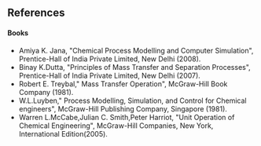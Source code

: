 ## References
#### Books
- Amiya K. Jana, "Chemical Process Modelling and Computer Simulation", Prentice-Hall of India Private Limited, New Delhi (2008).
- Binay K.Dutta, "Principles of Mass Transfer and Separation Processes", Prentice-Hall of India Private Limited, New Delhi (2007).
- Robert E. Treybal," Mass Transfer Operation", McGraw-Hill Book Company (1981).
- W.L.Luyben," Process Modelling, Simulation, and Control for Chemical engineers", McGraw-Hill Publishing Company, Singapore (1981).
- Warren L.McCabe,Julian C. Smith,Peter Harriot, "Unit Operation of Chemical Engineering", McGraw-Hill Companies, New York, International Edition(2005).




